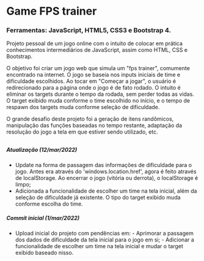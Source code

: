 # Game FPS trainer
### Ferramentas: JavaScript, HTML5, CSS3 e Bootstrap 4.

Projeto pessoal de um jogo online com o intuito de colocar em prática conhecimentos intermediários de JavaScript, assim como HTML, CSS e Bootstrap.

O objetivo foi criar um jogo web que simula um "fps trainer", comumente encontrado na internet. O jogo se baseia nos inputs iniciais de time e dificuldade escolhidos. Ao tocar em "Começar a jogar", o usuário é redirecionado para a página onde o jogo é de fato rodado. O intuito é eliminar os targets durante o tempo da rodada, sem perder todas as vidas. O target exibido muda conforme o time escolhido no início, e o tempo de respawn dos targets muda conforme seleção de dificuldade.

O grande desafio deste projeto foi a geração de itens randômicos, manipulação das funções baseadas no tempo restante, adaptação da resolução do jogo a tela em que estiver sendo utilizado, etc.

##

##### Atualização (12/mar/2022)
- Update na forma de passagem das informações de dificuldade para o jogo. Antes era através do 'windows.location.href', agora é feito através de localStorage. Ao encerrar o jogo (vitória ou derrota), o localStorage é limpo;
- Adicionada a funcionalidade de escolher um time na tela inicial, além da seleção de dificuldade já existente. O tipo do target exibido muda conforme escolha do time.

##### Commit inicial (1/mar/2022)
- Upload inicial do projeto com pendências em: - Aprimorar a passagem dos dados de dificuldade da tela inicial para o jogo em si; - Adicionar a funcionalidade de escolher um time na tela inicial e mudar o target exibido baseado nisso.
